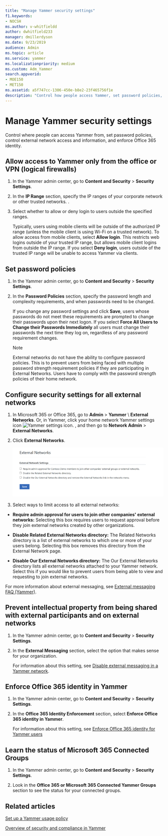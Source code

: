 ```yaml
---
title: "Manage Yammer security settings"
f1.keywords:
- NOCSH
ms.author: v-whitfieldd
author: dwhitfield233
manager: dmillerdyson
ms.date: 9/23/2019
audience: Admin
ms.topic: article
ms.service: yammer
ms.localizationpriority: medium
ms.custom: Adm_Yammer
search.appverid: 
- MOE150
- MET150
ms.assetid: a5f747cc-1306-450e-b8e2-23f465756f1e
description: "Control how people access Yammer, set password policies, control who can create external networks, and enforce Office 365 identity."
---
```


# Manage Yammer security settings

Control where people can access Yammer from, set password policies, control external network access and information, and enforce Office 365 identity.
  
## Allow access to Yammer only from the office or VPN (logical firewalls)

1. In the Yammer admin center, go to **Content and Security** \> **Security Settings**.

2. In the **IP Range** section, specify the IP ranges of your corporate network or other trusted networks. .

3. Select whether to allow or deny login to users outside the specified ranges.

    Typically, users using mobile clients will be outside of the authorized IP range (unless the mobile client is using Wi-Fi on a trusted network). To allow access from mobile clients, select **Allow login**. This restricts web logins outside of your trusted IP range, but allows mobile client logins from outside the IP range. If you select **Deny login**, users outside of the trusted IP range will be unable to access Yammer via clients.

## Set password policies

1. In the Yammer admin center, go to **Content and Security** \> **Security Settings**.

2. In the **Password Policies** section, specify the password length and complexity requirements, and when passwords need to be changed.

    If you change any password settings and click **Save**, users whose passwords do not meet these requirements are prompted to change their passwords upon their next logon. If you select **Force All Users to Change their Passwords Immediately** all users must change their passwords the next time they log on, regardless of any password requirement changes.

    > [!NOTE]
    > External networks do not have the ability to configure password policies. This is to prevent users from being faced with multiple password strength requirement policies if they are participating in External Networks. Users have to comply with the password strength policies of their home network.
  
## Configure security settings for all external networks

1. In Microsoft 365 or Office 365, go to **Admin** \> **Yammer** \ **External Networks**. Or, in Yammer, click your home network Yammer settings icon ![Yammer settings icon.](../media/9704ce70-56ce-43f7-96c6-f253b0413d40.png) , and then go to **Network Admin** \> **External Networks**.

2. Click **External Networks**.

    ![List of available external network settings.](../media/yammer-security-external-network-settings.png)
  
3. Select ways to limit access to all external networks:

- **Require admin approval for users to join other companies' external networks:** Selecting this box requires users to request approval before they join external networks created by other organizations.

- **Disable Related External Networks directory:** The Related Networks directory is a list of external networks to which one or more of your users belong. Selecting this box removes this directory from the External Network page.

- **Disable Our External Networks directory:** The Our External Networks directory lists all external networks attached to your Yammer network. Select this if you would like to prevent users from being able to view and requesting to join external networks.

For more information about external messaging, see [External messaging FAQ (Yammer)](../work-with-external-users/external-messaging-faq.md).
  
## Prevent intellectual property from being shared with external participants and on external networks

1. In the Yammer admin center, go to **Content and Security** \> **Security Settings**.

2. In the **External Messaging** section, select the option that makes sense for your organization.

    For information about this setting, see [Disable external messaging in a Yammer network](../work-with-external-users/disable-external-messaging.md).

## Enforce Office 365 identity in Yammer

1. In the Yammer admin center, go to **Content and Security** \> **Security Settings**.

2. In the **Office 365 Identity Enforcement** section, select **Enforce Office 365 identity in Yammer**.

    For information about this setting, see [Enforce Office 365 identity for Yammer users](../configure-your-yammer-network/enforce-office-365-identity.md)

## Learn the status of Microsoft 365 Connected Groups

1. In the Yammer admin center, go to **Content and Security** \> **Security Settings**.

2. Look in the **Office 365 or Microsoft 365 Connected Yammer Groups** section to see the status for your connected groups.

## Related articles

[Set up a Yammer usage policy](set-up-a-usage-policy.md)
  
[Overview of security and compliance in Yammer](security-and-compliance.md)
